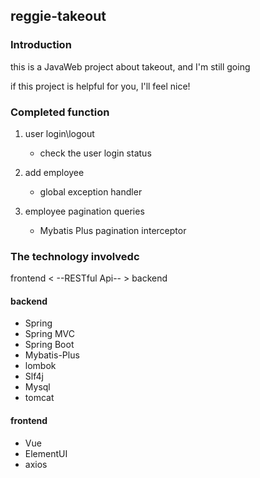 ## reggie-takeout
### Introduction
this is a JavaWeb project about takeout, and I'm still going

if this project is helpful for you, I'll feel nice!
### Completed function

1. user login\logout
     - check the user login status
   
2. add employee
   - global exception handler
   
3. employee pagination queries
   - Mybatis Plus pagination interceptor
   
### The technology involvedc

frontend < --RESTful Api-- > backend

#### backend
- Spring
- Spring MVC
- Spring Boot
- Mybatis-Plus
- lombok
- Slf4j
- Mysql
- tomcat

#### frontend
- Vue
- ElementUI
- axios